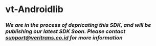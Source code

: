 # vt-Androidlib

### *We are in the process of depricating this SDK, and will be publishing our latest SDK Soon. Please contact support@veritrans.co.id for more information*
